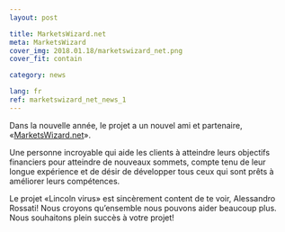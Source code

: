 ```yaml
---
layout: post

title: MarketsWizard.net
meta: MarketsWizard
cover_img: 2018.01.18/marketswizard_net.png
cover_fit: contain

category: news

lang: fr
ref: marketswizard_net_news_1
---
```


Dans la nouvelle année, le projet a un nouvel ami et partenaire, «<a href="http://marketswizard.net/" target="_blank">MarketsWizard.net</a>».

Une personne incroyable qui aide les clients à atteindre leurs objectifs financiers pour atteindre de nouveaux sommets, compte tenu de leur longue expérience et de désir de développer tous ceux qui sont prêts à améliorer leurs compétences.

Le projet «Lincoln virus» est sincèrement content de te voir, Alessandro Rossati!
Nous croyons qu’ensemble nous pouvons aider beaucoup plus.
Nous souhaitons plein succès à votre projet!
